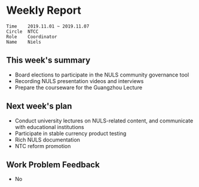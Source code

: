 # Weekly Report 
```
Time	2019.11.01 ~ 2019.11.07
Circle	NTCC
Role	Coordinator
Name	Niels
```
## This week's summary 
- Board elections to participate in the NULS community governance tool
- Recording NULS presentation videos and interviews
- Prepare the courseware for the Guangzhou Lecture
## Next week's plan
- Conduct university lectures on NULS-related content, and communicate with educational institutions
- Participate in stable currency product testing
- Rich NULS documentation
- NTC reform promotion
## Work Problem Feedback
- No

